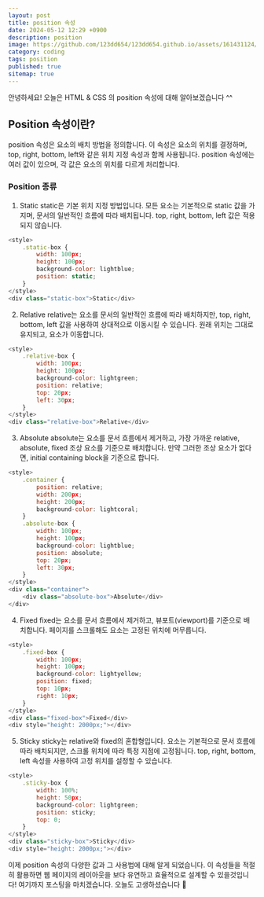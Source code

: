 ```yaml
---
layout: post
title: position 속성
date: 2024-05-12 12:29 +0900
description: position
image: https://github.com/123dd654/123dd654.github.io/assets/161431124/c0d2c6f6-030e-48d8-a796-c1ff3a31b675
category: coding
tags: position
published: true
sitemap: true
---
```


안녕하세요!
오늘은 HTML & CSS 의 position 속성에 대해 알아보겠습니다 ^^

## Position 속성이란?
position 속성은 요소의 배치 방법을 정의합니다.
이 속성은 요소의 위치를 결정하며, top, right, bottom, left와 같은 위치 지정 속성과 함께 사용됩니다.
position 속성에는 여러 값이 있으며, 각 값은 요소의 위치를 다르게 처리합니다.

### Position 종류

1. Static
static은 기본 위치 지정 방법입니다.
모든 요소는 기본적으로 static 값을 가지며, 문서의 일반적인 흐름에 따라 배치됩니다.
top, right, bottom, left 값은 적용되지 않습니다.

````javascript
<style>
    .static-box {
        width: 100px;
        height: 100px;
        background-color: lightblue;
        position: static;
    }
</style>
<div class="static-box">Static</div>
````

2. Relative
relative는 요소를 문서의 일반적인 흐름에 따라 배치하지만, top, right, bottom, left 값을 사용하여 상대적으로 이동시킬 수 있습니다.
원래 위치는 그대로 유지되고, 요소가 이동합니다.


````javascript
<style>
    .relative-box {
        width: 100px;
        height: 100px;
        background-color: lightgreen;
        position: relative;
        top: 20px;
        left: 30px;
    }
</style>
<div class="relative-box">Relative</div>
````

3. Absolute
absolute는 요소를 문서 흐름에서 제거하고, 가장 가까운 relative, absolute, fixed 조상 요소를 기준으로 배치합니다.
만약 그러한 조상 요소가 없다면, initial containing block을 기준으로 합니다.

````javascript
<style>
    .container {
        position: relative;
        width: 200px;
        height: 200px;
        background-color: lightcoral;
    }
    .absolute-box {
        width: 100px;
        height: 100px;
        background-color: lightblue;
        position: absolute;
        top: 20px;
        left: 30px;
    }
</style>
<div class="container">
    <div class="absolute-box">Absolute</div>
</div>
````

4. Fixed
fixed는 요소를 문서 흐름에서 제거하고, 뷰포트(viewport)를 기준으로 배치합니다.
페이지를 스크롤해도 요소는 고정된 위치에 머무릅니다.

````javascript
<style>
    .fixed-box {
        width: 100px;
        height: 100px;
        background-color: lightyellow;
        position: fixed;
        top: 10px;
        right: 10px;
    }
</style>
<div class="fixed-box">Fixed</div>
<div style="height: 2000px;"></div>
````

5. Sticky
sticky는 relative와 fixed의 혼합형입니다.
요소는 기본적으로 문서 흐름에 따라 배치되지만, 스크롤 위치에 따라 특정 지점에 고정됩니다.
top, right, bottom, left 속성을 사용하여 고정 위치를 설정할 수 있습니다.

````javascript
<style>
    .sticky-box {
        width: 100%;
        height: 50px;
        background-color: lightgreen;
        position: sticky;
        top: 0;
    }
</style>
<div class="sticky-box">Sticky</div>
<div style="height: 2000px;"></div>
````

이제 position 속성의 다양한 값과 그 사용법에 대해 알게 되었습니다.
이 속성들을 적절히 활용하면 웹 페이지의 레이아웃을 보다 유연하고 효율적으로 설계할 수 있을것입니다!
여기까지 포스팅을 마치겠습니다.
오늘도 고생하셨습니다 🍞






